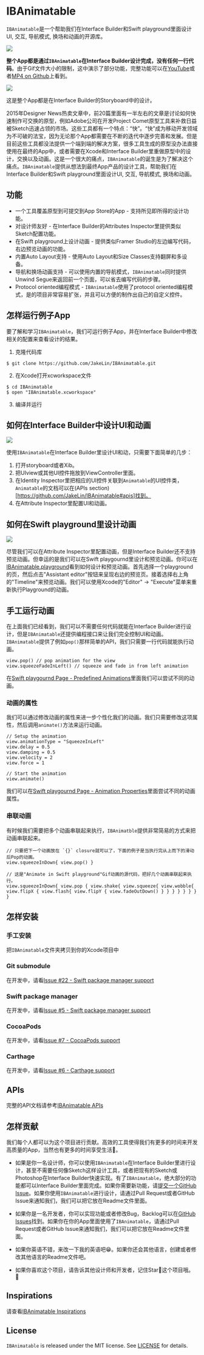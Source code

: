 # IBAnimatable
`IBAnimatable`是一个帮助我们在Interface Builder和Swift playground里面设计UI, 交互, 导航模式, 换场和动画的开源库。

![](https://github.com/JakeLin/IBAnimatable/blob/master/Screenshots/IBAnimatable.gif)

**整个App都是通过`IBAnimatable`在Interface Builder设计完成，没有任何一行代码**。由于Gif文件大小的限制，这中演示了部分功能，完整功能可以在[YouTube](https://www.youtube.com/watch?v=dvD8X6J1YLM)或者[MP4 on Github]()上看到。

![](https://github.com/JakeLin/IBAnimatable/blob/master/Screenshots/Storyboard.png)

这是整个App都是在Interface Builder的Storyboard中的设计。

2015年Designer News热卖文章中，前20篇里面有一半左右的文章是讨论如何快速制作可交换的原型，例如Adobe公司在开发Project Comet原型工具来补救日益被Sketch迅速占领的市场。这些工具都有一个特点：“快”。“快”成为移动开发领域为不可破的法宝，因为无论那个App都需要在不断的迭代中逐步完善和发展。但是目前这些工具都没法提供一个端到端的解决方案，很多工具生成的原型没办法直接使用在最终的App中，或者需要在Xcode和Interface Builder里重做原型中的设计，交换以及动画。这是一个很大的痛点，`IBAnimatable`的诞生是为了解决这个痛点。`IBAnimatable`提供从想法到最终App产品的设计工具，帮助我们在Interface Builder和Swift playground里面设计UI, 交互, 导航模式, 换场和动画。   

## 功能
* 一个工具覆盖原型到可提交到App Store的App - 支持所见即所得的设计功能。
* 对设计师友好 - 在Interface Builder的Attributes Inspector里提供类似Sketch配置功能。   
* 在Swift playground上设计动画 - 提供类似Framer Studio的左边编写代码，右边预览动画的功能。 
* 内置Auto Layout支持 - 使用Auto Layout和Size Classes支持翻屏和多设备。 
* 导航和换场动画支持 - 可以使用内置的导航模式，`IBAnimatable`同时提供Unwind Segue来返回前一个页面，可以省去编写代码的步骤。
* Protocol oriented编程模式 - `IBAnimatable`使用了protocol oriented编程模式，是的项目非常容易扩张，并且可以方便的制作出自己的自定义控件。  

## 怎样运行例子App
要了解和学习`IBAnimatable`，我们可运行例子App，并在Interface Builder中修改相关的配置来查看设计的结果。 

1) 克隆代码库

```
$ git clone https://github.com/JakeLin/IBAnimatable.git
```

2) 在Xcode打开xcworkspace文件

```
$ cd IBAnimatable
$ open "IBAnimatable.xcworkspace"
```

3) 编译并运行

## 如何在Interface Builder中设计UI和动画
![](https://raw.githubusercontent.com/JakeLin/IBAnimatable/master/Screenshots/DesignInInterfaceBuilder.png)

使用`IBAnimatable`在Interface Builder里设计UI和动，只需要下面简单的几步：

1. 打开storyboard或者Xib。
2. 把UIview或其他UI控件拖放到ViewController里面。
3. 在Identity Inspector里把相应的UI控件关联到`Animatable`的UI控件类，`Animatable`的文档可以在(APIs section)[https://github.com/JakeLin/IBAnimatable#apis]找到。
4. 在Attribute Inspector里配置UI和动画。


## 如何在Swift playground里设计动画
![](https://github.com/JakeLin/IBAnimatable/blob/master/Screenshots/AnimateInSwiftPlayground.gif)

尽管我们可以在Attribute Inspector里配置动画，但是Interface Builder还不支持预览动画。但幸运的是我们可以在Swift playgournd里设计和预览动画。你可以在[IBAnimatable.playground](https://github.com/JakeLin/IBAnimatable/tree/master/IBAnimatable.playground)看到如何设计和预览动画。首先选择一个playground的页，然后点击"Assistant editor"按钮来呈现右边的预览页。接着选择右上角的"Timeline"来预览动画。我们可以使用Xcode的"Editor" -> "Execute"菜单来重新执行Playground的动画。


## 手工运行动画
在上面我们已经看到，我们可以不需要任何代码就能在Interface Builder进行设计，但是`IBAnimatable`还提供编程接口来让我们完全控制UI和动画。`IBAnimatable`提供了例如`pop()`那样简单的API，我们只需要一行代码就能执行动画。

```
view.pop() // pop animation for the view
view.squeezeFadeInLeft() // squeeze and fade in from left animation
```  

在[Swift playgournd Page - Predefined Animations](https://github.com/JakeLin/IBAnimatable/tree/master/IBAnimatable.playground/Pages/Predefined%20Animations.xcplaygroundpage)里面我们可以尝试不同的动画。

### 动画的属性
我们可以通过修改动画的属性来进一步个性化我们的动画。我们只需要修改这项属性，然后调用`animate()`方法来运行动画。

```
// Setup the animation
view.animationType = "SqueezeInLeft"
view.delay = 0.5
view.damping = 0.5
view.velocity = 2
view.force = 1

// Start the animation
view.animate()
```

我们可以在[Swift playgournd Page - Animation Properties](https://github.com/JakeLin/IBAnimatable/tree/master/IBAnimatable.playground/Pages/Animation%20Properties.xcplaygroundpage)里面尝试不同的动画属性。

### 串联动画
有时候我们需要把多个动画串联起来执行，`IBAnimatble`提供非常简易的方式来把动画串联起来。

```
// 只要把下一个动画放在 `{}` closure就可以了，下面的例子是当执行完从上而下的滑动后Pop的动画。
view.squeezeInDown{ view.pop() }

// 这是"Animate in Swift playground"Gif动画的源代码，把好几个动画串联起来执行。
view.squeezeInDown{ view.pop { view.shake{ view.squeeze{ view.wobble{ view.flipX { view.flash{ view.flipY { view.fadeOutDown() } } } } } } } }
```

## 怎样安装
### 手工安装
把`IBAnimatable`文件夹拷贝到你的Xcode项目中

### Git submodule
在开发中，请看[Issue #22 - Swift package manager support](https://github.com/JakeLin/IBAnimatable/issues/22)

### Swift package manager
在开发中，请看[Issue #5 - Swift package manager support](https://github.com/JakeLin/IBAnimatable/issues/5)

### CocoaPods
在开发中，请看[Issue #7 - CocoaPods support](https://github.com/JakeLin/IBAnimatable/issues/7)

### Carthage 
在开发中，请看[Issue #6 - Carthage support ](https://github.com/JakeLin/IBAnimatable/issues/6)

## APIs
完整的API文档请参考[IBAnimatable APIs](https://github.com/JakeLin/IBAnimatable#apis)

## 怎样贡献
我们每个人都可以为这个项目进行贡献。高效的工具使得我们有更多的时间来开发高质量的App，当然也有更多的时间享受生活🍻。

* 如果是你一名设计师，你可以使用`IBAnimatable`在Interface Builder里进行设计，甚至不需要任何像Sketch这样设计工具，或者把现有的Sketch或Photoshop在Interface Builder快速实现。有了`IBAnimatable`，绝大部分的功能都可以Interface Builder里面完成。如果你需要新功能，请[提交一个GitHub Issue](https://github.com/JakeLin/IBAnimatable/issues/new)。如果你使用`IBAnimatable`进行设计，请通过Pull Request或者GitHub Issue来通知我们，我们可以把它放在Readme文件里面。

* 如果你是一名开发者，你可以实现功能或者修改Bug，Backlog可以在[GitHub Issues](https://github.com/JakeLin/IBAnimatable/issues)找到。如果你在你的App里面使用了`IBAnimatable`，请通过Pull Request或者GitHub Issue来通知我们，我们可以把它放在Readme文件里面。

* 如果你英语不错，来改一下我的英语吧😁。如果你还会其他语言，创建或者修改其他语言的Readme文件吧。

* 如果你喜欢这个项目，请告诉其他设计师和开发者，记住Star🌟这个项目哦。 🤗


## Inspirations
请查看[IBAnimatable Inspirations](https://github.com/JakeLin/IBAnimatable#inspirations)

## License
`IBAnimatable` is released under the MIT license. See [LICENSE](https://github.com/JakeLin/IBAnimatable/blob/master/LICENSE) for details.

